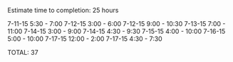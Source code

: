 Estimate time to completion: 25 hours

7-11-15  5:30 -  7:00
7-12-15  3:00 -  6:00 
7-12-15  9:00 - 10:30
7-13-15  7:00 - 11:00
7-14-15  3:00 -  9:00
7-14-15	 4:30 -  9:30
7-15-15	 4:00 - 10:00
7-16-15	 5:00 - 10:00
7-17-15 12:00 -  2:00
7-17-15  4:30 -  7:30

TOTAL: 37